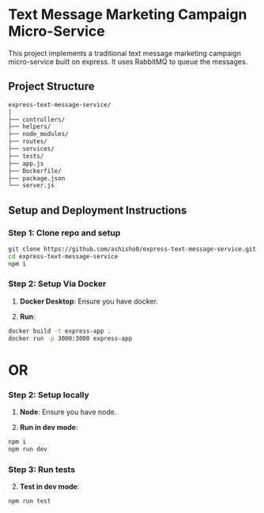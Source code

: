 # Text Message Marketing Campaign Micro-Service

This project implements a traditional text message marketing campaign micro-service built on express. It uses RabbitMQ to queue the messages.

## Project Structure

```bash
express-text-message-service/
│
├── controllers/
├── helpers/
├── node_modules/
├── routes/
├── services/
├── tests/
├── app.js
├── Dockerfile/
├── package.json
└── server.js
```

## Setup and Deployment Instructions

### Step 1: Clone repo and setup

```bash
git clone https://github.com/ashisho0/express-text-message-service.git
cd express-text-message-service
npm i
```

### Step 2: Setup Via Docker
1. **Docker Desktop**: Ensure you have docker.
   
2. **Run**: 
```bash
docker build -t express-app .
docker run -p 3000:3000 express-app
```

# OR
### Step 2: Setup locally
1. **Node**: Ensure you have node.
   
2. **Run in dev mode**: 
```bash
npm i
npm run dev
```

### Step 3: Run tests
2. **Test in dev mode**: 
```bash
npm run test
```
